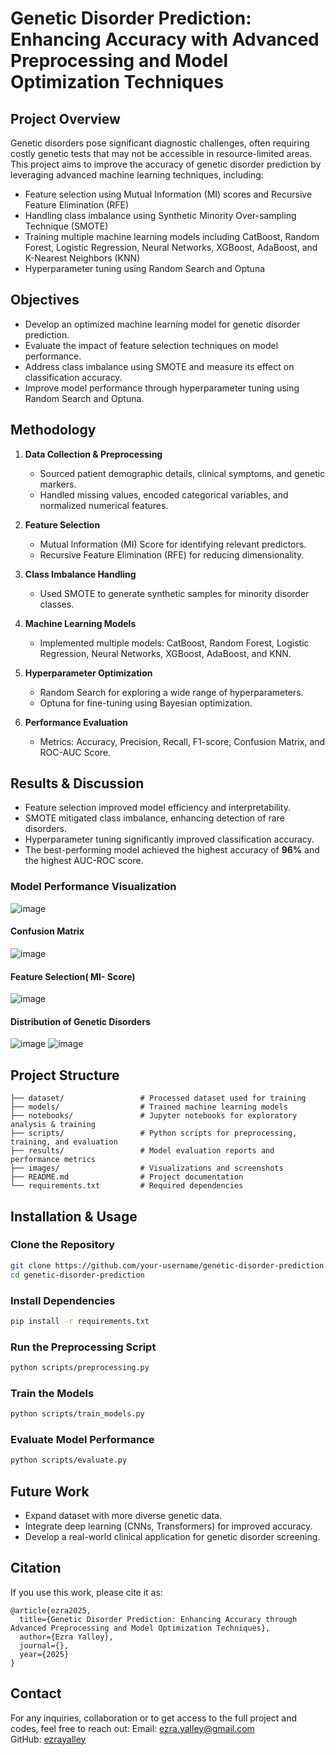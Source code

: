 # Genetic Disorder Prediction: Enhancing Accuracy with Advanced Preprocessing and Model Optimization Techniques

## Project Overview
Genetic disorders pose significant diagnostic challenges, often requiring costly genetic tests that may not be accessible in resource-limited areas. This project aims to improve the accuracy of genetic disorder prediction by leveraging advanced machine learning techniques, including:
- Feature selection using Mutual Information (MI) scores and Recursive Feature Elimination (RFE)
- Handling class imbalance using Synthetic Minority Over-sampling Technique (SMOTE)
- Training multiple machine learning models including CatBoost, Random Forest, Logistic Regression, Neural Networks, XGBoost, AdaBoost, and K-Nearest Neighbors (KNN)
- Hyperparameter tuning using Random Search and Optuna

## Objectives
- Develop an optimized machine learning model for genetic disorder prediction.
- Evaluate the impact of feature selection techniques on model performance.
- Address class imbalance using SMOTE and measure its effect on classification accuracy.
- Improve model performance through hyperparameter tuning using Random Search and Optuna.

## Methodology
1. **Data Collection & Preprocessing**
   - Sourced patient demographic details, clinical symptoms, and genetic markers.
   - Handled missing values, encoded categorical variables, and normalized numerical features.

2. **Feature Selection**
   - Mutual Information (MI) Score for identifying relevant predictors.
   - Recursive Feature Elimination (RFE) for reducing dimensionality.

3. **Class Imbalance Handling**
   - Used SMOTE to generate synthetic samples for minority disorder classes.

4. **Machine Learning Models**
   - Implemented multiple models: CatBoost, Random Forest, Logistic Regression, Neural Networks, XGBoost, AdaBoost, and KNN.

5. **Hyperparameter Optimization**
   - Random Search for exploring a wide range of hyperparameters.
   - Optuna for fine-tuning using Bayesian optimization.

6. **Performance Evaluation**
   - Metrics: Accuracy, Precision, Recall, F1-score, Confusion Matrix, and ROC-AUC Score.

## Results & Discussion
- Feature selection improved model efficiency and interpretability.
- SMOTE mitigated class imbalance, enhancing detection of rare disorders.
- Hyperparameter tuning significantly improved classification accuracy.
- The best-performing model achieved the highest accuracy of **96%** and the highest AUC-ROC score.

### Model Performance Visualization
![image](https://github.com/user-attachments/assets/3204e715-c1c1-4ebb-a9e6-e16c575f65e4)


#### Confusion Matrix
![image](https://github.com/user-attachments/assets/0deea0db-779f-49b1-9d9b-45b52d1200e0)


#### Feature Selection( MI- Score)
![image](https://github.com/user-attachments/assets/09f5551a-a9fa-46f0-b026-9138a5b6a94b)


#### Distribution of Genetic Disorders
![image](https://github.com/user-attachments/assets/48ed95aa-3309-4efb-8472-a0397b0b560f)
![image](https://github.com/user-attachments/assets/8b1d36b3-8a6e-46a6-b7ab-b80e7bc80c0d)




## Project Structure
```
├── dataset/                 # Processed dataset used for training
├── models/                  # Trained machine learning models
├── notebooks/               # Jupyter notebooks for exploratory analysis & training
├── scripts/                 # Python scripts for preprocessing, training, and evaluation
├── results/                 # Model evaluation reports and performance metrics
├── images/                  # Visualizations and screenshots
├── README.md                # Project documentation
└── requirements.txt         # Required dependencies
```

## Installation & Usage
### Clone the Repository
```bash
git clone https://github.com/your-username/genetic-disorder-prediction.git
cd genetic-disorder-prediction
```

### Install Dependencies
```bash
pip install -r requirements.txt
```

### Run the Preprocessing Script
```bash
python scripts/preprocessing.py
```

### Train the Models
```bash
python scripts/train_models.py
```

### Evaluate Model Performance
```bash
python scripts/evaluate.py
```

## Future Work
- Expand dataset with more diverse genetic data.
- Integrate deep learning (CNNs, Transformers) for improved accuracy.
- Develop a real-world clinical application for genetic disorder screening.

## Citation
If you use this work, please cite it as:
```
@article{ezra2025,
  title={Genetic Disorder Prediction: Enhancing Accuracy through Advanced Preprocessing and Model Optimization Techniques},
  author={Ezra Yalley},
  journal={},
  year={2025}
}
```

## Contact
For any inquiries, collaboration or to get access to the full project and codes, feel free to reach out:
Email: ezra.yalley@gmail.com  
GitHub: [ezrayalley](https://github.com/ezrayalley)
